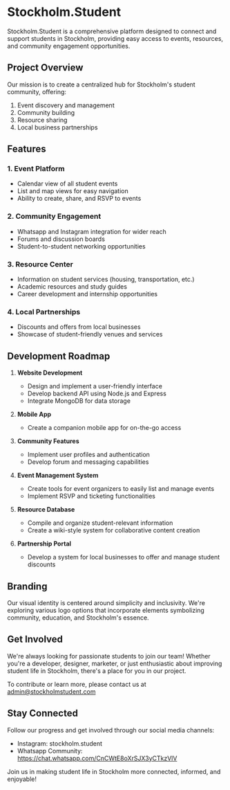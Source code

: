 # Stockholm.Student

Stockholm.Student is a comprehensive platform designed to connect and support students in Stockholm, providing easy access to events, resources, and community engagement opportunities.

## Project Overview

Our mission is to create a centralized hub for Stockholm's student community, offering:

1. Event discovery and management
2. Community building
3. Resource sharing
4. Local business partnerships

## Features

### 1. Event Platform
- Calendar view of all student events
- List and map views for easy navigation
- Ability to create, share, and RSVP to events

### 2. Community Engagement
- Whatsapp and Instagram integration for wider reach
- Forums and discussion boards
- Student-to-student networking opportunities

### 3. Resource Center
- Information on student services (housing, transportation, etc.)
- Academic resources and study guides
- Career development and internship opportunities

### 4. Local Partnerships
- Discounts and offers from local businesses
- Showcase of student-friendly venues and services

## Development Roadmap

1. **Website Development**
   - Design and implement a user-friendly interface
   - Develop backend API using Node.js and Express
   - Integrate MongoDB for data storage

2. **Mobile App**
   - Create a companion mobile app for on-the-go access

3. **Community Features**
   - Implement user profiles and authentication
   - Develop forum and messaging capabilities

4. **Event Management System**
   - Create tools for event organizers to easily list and manage events
   - Implement RSVP and ticketing functionalities

5. **Resource Database**
   - Compile and organize student-relevant information
   - Create a wiki-style system for collaborative content creation

6. **Partnership Portal**
   - Develop a system for local businesses to offer and manage student discounts

## Branding

Our visual identity is centered around simplicity and inclusivity. We're exploring various logo options that incorporate elements symbolizing community, education, and Stockholm's essence.

## Get Involved

We're always looking for passionate students to join our team! Whether you're a developer, designer, marketer, or just enthusiastic about improving student life in Stockholm, there's a place for you in our project.

To contribute or learn more, please contact us at admin@stockholmstudent.com

## Stay Connected

Follow our progress and get involved through our social media channels:
- Instagram: stockholm.student
- Whatsapp Community: https://chat.whatsapp.com/CnCWtE8oXrSJX3yCTkzVlV

Join us in making student life in Stockholm more connected, informed, and enjoyable!
